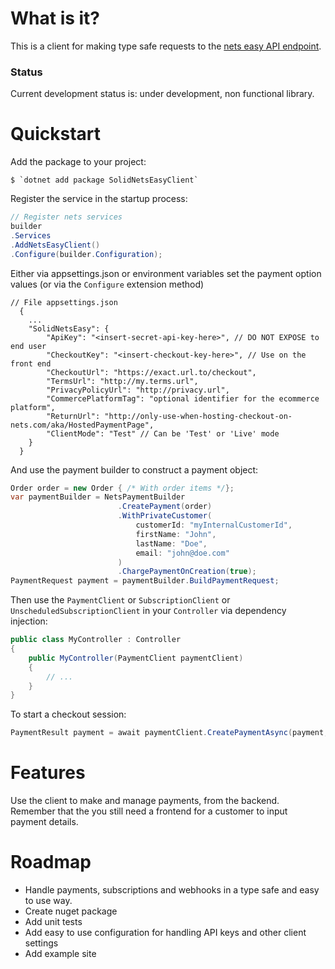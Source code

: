 # What is it?
This is a client for making type safe requests to the [nets easy API endpoint](https://developers.nets.eu/nets-easy/en-EU/api/payment-v1/).

### Status
Current development status is: under development, non functional library.

# Quickstart

Add the package to your project:  
```
$ `dotnet add package SolidNetsEasyClient`
```

Register the service in the startup process:

```csharp
// Register nets services
builder
.Services
.AddNetsEasyClient()
.Configure(builder.Configuration);
```

Either via appsettings.json or environment variables set the payment option values (or via the `Configure` extension method)
```
// File appsettings.json
  {
    ...
    "SolidNetsEasy": {
        "ApiKey": "<insert-secret-api-key-here>", // DO NOT EXPOSE to end user
        "CheckoutKey": "<insert-checkout-key-here>", // Use on the front end
        "CheckoutUrl": "https://exact.url.to/checkout",
        "TermsUrl": "http://my.terms.url",
        "PrivacyPolicyUrl": "http://privacy.url",
        "CommercePlatformTag": "optional identifier for the ecommerce platform",
        "ReturnUrl": "http://only-use-when-hosting-checkout-on-nets.com/aka/HostedPaymentPage",
        "ClientMode": "Test" // Can be 'Test' or 'Live' mode
    }
  }
```

And use the payment builder to construct a payment object:

```csharp
Order order = new Order { /* With order items */};
var paymentBuilder = NetsPaymentBuilder
                        .CreatePayment(order)
                        .WithPrivateCustomer(
                            customerId: "myInternalCustomerId",
                            firstName: "John",
                            lastName: "Doe",
                            email: "john@doe.com"
                        )
                        .ChargePaymentOnCreation(true);
PaymentRequest payment = paymentBuilder.BuildPaymentRequest;
```
Then use the `PaymentClient` or `SubscriptionClient` or `UnscheduledSubscriptionClient` in your `Controller` via dependency injection:

```csharp
public class MyController : Controller
{
    public MyController(PaymentClient paymentClient)
    {
        // ...
    }
}
```

To start a checkout session:
```csharp
PaymentResult payment = await paymentClient.CreatePaymentAsync(payment, CancellationToken.None);
```


# Features
Use the client to make and manage payments, from the backend. Remember that the you still need a frontend for a customer to input payment details.


# Roadmap
* Handle payments, subscriptions and webhooks in a type safe and easy to use way.
* Create nuget package
* Add unit tests
* Add easy to use configuration for handling API keys and other client settings
* Add example site